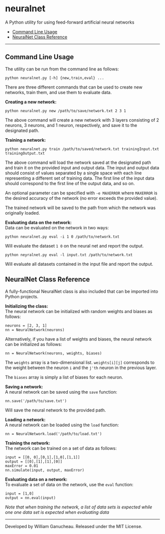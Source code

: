 neuralnet
===
A Python utility for using feed-forward artificial neural networks

 - [Command Line Usage][1]
 - [NeuralNet Class Reference][2]

---
<a name="cl"></a> Command Line Usage
---

The utility can be run from the command line as follows:

    python neuralnet.py [-h] {new,train,eval} ...
    
There are three different commands that can be used to create new networks, train them, and use them to evaluate data.

**Creating a new network:**

    python neuralnet.py new /path/to/save/network.txt 2 3 1
    
The above command will create a new network with 3 layers consisting of 2 neurons, 3 neurons, and 1 neuron, respectively, and save it to the designated path.

**Training a network:**

    python neuralnet.py train /path/to/saved/network.txt trainingInput.txt trainingOutput.txt
    
The above command will load the network saved at the designated path and train it on the provided input and output data. The input and output data should consist of values separated by a single space with each line representing a different set of training data. The first line of the input data should correspond to the first line of the output data, and so on.

An optional parameter can be specified with `-e MAXERROR` where `MAXERROR` is the desired accuracy of the network (no error exceeds the provided value).

The trained network will be saved to the path from which the network was originally loaded.

**Evaluating data on the network:**  
Data can be evaluated on the network in two ways:

    python neuralnet.py eval -i 1 0 /path/to/network.txt
    
Will evaluate the dataset `1 0` on the neural net and report the output.

    python neyralnet.py eval -l input.txt /path/to/network.txt
    
Will evaluate all datasets contained in the input file and report the output.

<a name="cr"></a> NeuralNet Class Reference
---
A fully-functional NeuralNet class is also included that can be imported into Python projects.

**Initializing the class:**  
The neural network can be initialized with random weights and biases as follows:

    neurons = [2, 3, 1]
    nn = NeuralNetwork(neurons)
    
Alternatively, if you have a list of weights and biases, the neural network can be initialized as follows:

    nn = NeuralNetwork(neurons, weights, biases)
    
The `weights` array is a two-dimensional list. `weights[i][j]` corresponds to the weight between the neuron `i` and the `j'th` neuron in the previous layer.

The `biases` array is simply a list of biases for each neuron.

**Saving a network:**  
A neural network can be saved using the `save` function:

    nn.save('/path/to/save.txt')
    
Will save the neural network to the provided path.

**Loading a network:**  
A neural network can be loaded using the `load` function:

    nn = NeuralNetwork.load('/path/to/load.txt')

**Training the network:**  
The network can be trained on a set of data as follows:

    input = [[0, 0],[0,1],[1,0],[1,1]]
    output = [[0],[1],[1],[0]]
    maxError = 0.01
    nn.simulate(input, output, maxError)

**Evaluating data on a network:**  
To evaluate a set of data on the network, use the `eval` function:

    input = [1,0]
    output = nn.eval(input)
    
*Note that when training the network, a list of data sets is expected while one one data set is expected when evaluating data*

---
Developed by William Ganucheau. Released under the MIT License.


  [1]: #cl
  [2]: #cr
